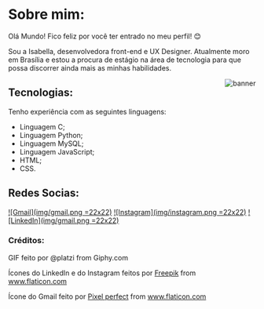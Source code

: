 # Sobre mim:

 Olá Mundo! Fico feliz por você ter entrado no meu perfil! :blush:

 Sou a Isabella, desenvolvedora front-end e UX Designer. Atualmente moro em Brasília e estou a procura de estágio na área de tecnologia para que possa discorrer ainda mais as minhas habilidades.

 <img align="right" alt="banner" title="Banner-GIF" src="https://media.giphy.com/media/TjRcLDHDgLOWiI0L1V/giphy.gif" />
 
 ## Tecnologias:
 Tenho experiência com as seguintes linguagens:
 <!--ts-->
   * Linguagem C;
   * Linguagem Python;
   * Linguagem MySQL;
   * Linguagem JavaScript;
   * HTML;
   * CSS.
 <!--te-->

 ## Redes Socias:

 [![Gmail](img/gmail.png =22x22)](isabellathome7@gmail.com)
 [![Instagram](img/instagram.png =22x22)](https://www.instagram.com/itsbellathome)
 [![LinkedIn](img/gmail.png =22x22)](isabellathome7@gmail.com)

 ### Créditos: 
 
 GIF feito por @platzi from Giphy.com
  
 Ícones do LinkedIn e do Instagram feitos por <a href="https://www.flaticon.com/br/autores/freepik" title="Freepik">Freepik</a> from <a href="https://www.flaticon.com/br/" title="Flaticon"> www.flaticon.com</a>
   
 Ícone do Gmail feito por <a href="https://www.flaticon.com/br/autores/pixel-perfect" title="Pixel perfect">Pixel perfect</a> from <a href="https://www.flaticon.com/br/" title="Flaticon"> www.flaticon.com</a>